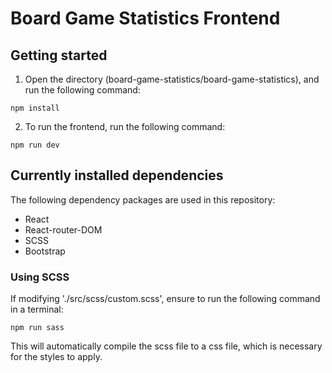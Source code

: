 # Board Game Statistics Frontend

## Getting started
1. Open the directory (board-game-statistics/board-game-statistics), and run the following command:
```
npm install
```

2. To run the frontend, run the following command:
```
npm run dev
```

## Currently installed dependencies
The following dependency packages are used in this repository:
- React
- React-router-DOM
- SCSS
- Bootstrap

### Using SCSS
If modifying './src/scss/custom.scss', ensure to run the following command in a terminal:
```
npm run sass
```

This will automatically compile the scss file to a css file, which is necessary for the styles to apply.
